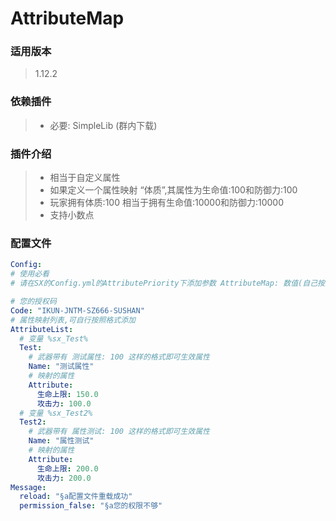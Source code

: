 # AttributeMap

### **适用版本**

> 1.12.2

### **依赖插件**

> - 必要: SimpleLib (群内下载)

### **插件介绍**

> - 相当于自定义属性
> - 如果定义一个属性映射 “体质”,其属性为生命值:100和防御力:100
> - 玩家拥有体质:100 相当于拥有生命值:10000和防御力:10000
> - 支持小数点

### **配置文件**

```yaml
Config:
# 使用必看
# 请在SX的Config.yml的AttributePriority下添加参数 AttributeMap: 数值(自己按规律填数值)

# 您的授权码
Code: "IKUN-JNTM-SZ666-SUSHAN"
# 属性映射列表,可自行按照格式添加
AttributeList:
  # 变量 %sx_Test%
  Test:
    # 武器带有 测试属性: 100 这样的格式即可生效属性
    Name: "测试属性"
    # 映射的属性
    Attribute:
      生命上限: 150.0
      攻击力: 100.0
  # 变量 %sx_Test2%
  Test2:
    # 武器带有 属性测试: 100 这样的格式即可生效属性
    Name: "属性测试"
    # 映射的属性
    Attribute:
      生命上限: 200.0
      攻击力: 200.0
Message:
  reload: "§a配置文件重载成功"
  permission_false: "§a您的权限不够"
```